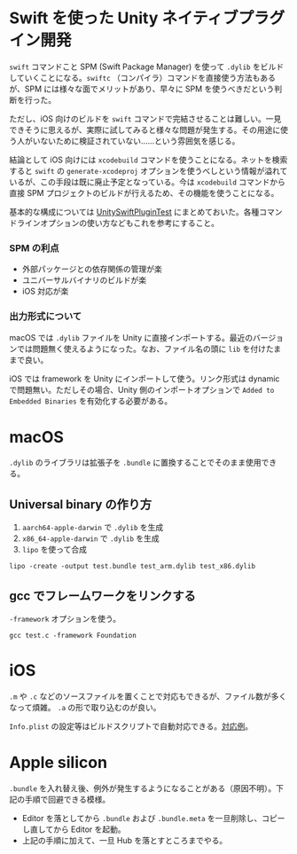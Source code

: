 # Swift を使った Unity ネイティブプラグイン開発

`swift` コマンドこと SPM (Swift Package Manager) を使って `.dylib` をビルドしていくことになる。`swiftc` （コンパイラ）コマンドを直接使う方法もあるが、SPM には様々な面でメリットがあり、早々に SPM を使うべきだという判断を行った。

ただし、iOS 向けのビルドを `swift` コマンドで完結させることは難しい。一見できそうに思えるが、実際に試してみると様々な問題が発生する。その用途に使う人がいないために検証されていない……という雰囲気を感じる。

結論として iOS 向けには `xcodebuild` コマンドを使うことになる。ネットを検索すると `swift` の `generate-xcodeproj` オプションを使うべしという情報が溢れているが、この手段は既に廃止予定となっている。今は `xcodebuild` コマンドから直接 SPM プロジェクトのビルドが行えるため、その機能を使うことになる。

基本的な構成については [UnitySwiftPluginTest](https://github.com/keijiro/UnitySwiftPluginTest) にまとめておいた。各種コマンドラインオプションの使い方などもこれを参考にすること。

### SPM の利点

- 外部パッケージとの依存関係の管理が楽
- ユニバーサルバイナリのビルドが楽
- iOS 対応が楽

### 出力形式について

macOS では `.dylib` ファイルを Unity に直接インポートする。最近のバージョンでは問題無く使えるようになった。なお、ファイル名の頭に `lib` を付けたままで良い。

iOS では framework を Unity にインポートして使う。リンク形式は dynamic で問題無い。ただしその場合、Unity 側のインポートオプションで `Added to Embedded Binaries` を有効化する必要がある。

# macOS

`.dylib` のライブラリは拡張子を `.bundle` に置換することでそのまま使用できる。

## Universal binary の作り方

1. `aarch64-apple-darwin` で `.dylib` を生成
2. `x86_64-apple-darwin` で `.dylib` を生成
3. `lipo` を使って合成

```
lipo -create -output test.bundle test_arm.dylib test_x86.dylib
```

## gcc でフレームワークをリンクする

`-framework` オプションを使う。

`gcc test.c -framework Foundation`

# iOS

`.m` や `.c` などのソースファイルを置くことで対応もできるが、ファイル数が多くなって煩雑。 `.a` の形で取り込むのが良い。

`Info.plist` の設定等はビルドスクリプトで自動対応できる。[対応例](https://github.com/keijiro/KlakNDI/blob/main/jp.keijiro.klak.ndi/Editor/PbxModifier.cs)。

# Apple silicon

`.bundle` を入れ替え後、例外が発生するようになることがある（原因不明）。下記の手順で回避できる模様。

- Editor を落としてから `.bundle` および `.bundle.meta` を一旦削除し、コピーし直してから Editor を起動。
- 上記の手順に加えて、一旦 Hub を落とすところまでやる。
